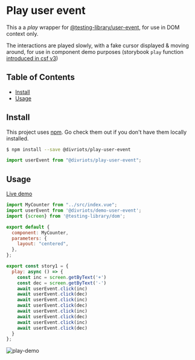 # Play user event

This a a _play_ wrapper for [@testing-library/user-event](https://github.com/testing-library/user-event), for use in DOM context only.

The interactions are played slowly, with a fake cursor displayed & moving around, for use in component demo purposes (storybook `play` function [introduced in csf v3](https://storybook.js.org/blog/component-story-format-3-0/))

## Table of Contents

- [Install](#install)
- [Usage](#usage)

## Install

This project uses [npm](https://npmjs.com). Go check them out if you don't have them locally installed.

```sh
$ npm install --save @divriots/play-user-event
```

```javascript
import userEvent from "@divriots/play-user-event";
```

## Usage

[Live demo](https://components.studio/edit/ygIx12JTnqYNYBLXJ7AU/src/index.stories.js)

```js
import MyCounter from "../src/index.vue";
import userEvent from '@divriots/demo-user-event';
import {screen} from '@testing-library/dom';

export default {
  component: MyCounter,
  parameters: {
    layout: "centered",
  },
};

export const story1 = {
  play: async () => {
    const inc = screen.getByText('+')
    const dec = screen.getByText('-')
    await userEvent.click(inc)
    await userEvent.click(dec)
    await userEvent.click(inc)
    await userEvent.click(dec)
    await userEvent.click(inc)
    await userEvent.click(dec)
    await userEvent.click(inc)
    await userEvent.click(dec)
  }
};
```

![play-demo](https://user-images.githubusercontent.com/604263/126957529-bb23928a-7254-4aaa-b823-180d5e085e6b.gif)
